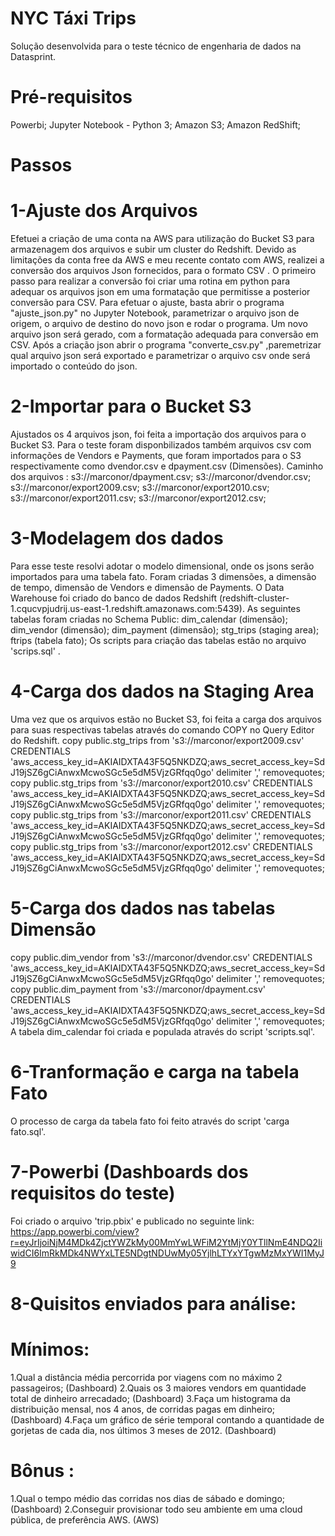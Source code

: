 # NYC Táxi Trips
Solução desenvolvida para o teste técnico de engenharia de dados na Datasprint. 
# Pré-requisitos
Powerbi;
Jupyter Notebook - Python 3;
Amazon S3; 
Amazon RedShift;
# Passos
# 1-Ajuste dos Arquivos
Efetuei a criação de uma conta na AWS para utilização do Bucket S3 para armazenagem dos arquivos e subir um cluster do Redshift.
Devido as limitações da conta free da AWS e meu recente contato com AWS, realizei a conversão dos arquivos Json fornecidos, para o formato CSV .
O primeiro passo para realizar a conversão foi criar uma rotina em python para adequar os arquivos json em uma formatação que permitisse a posterior conversão para CSV.
Para efetuar o ajuste, basta abrir o programa "ajuste_json.py" no Jupyter Notebook, parametrizar o arquivo json de origem, o arquivo de destino do novo json e rodar o programa.
Um novo arquivo json será gerado, com a formatação adequada para conversão em CSV. Após a criação json abrir o programa "converte_csv.py" ,paremetrizar qual arquivo json será exportado e parametrizar o arquivo csv onde será importado o conteúdo do json.
# 2-Importar para o Bucket S3
Ajustados os 4 arquivos json, foi feita a importação dos arquivos para o Bucket S3.
Para o teste foram disponbilizados também arquivos csv com informações de Vendors e Payments, que foram importados para o S3 respectivamente como dvendor.csv e dpayment.csv (Dimensões).
Caminho dos arquivos :
s3://marconor/dpayment.csv;
s3://marconor/dvendor.csv;
s3://marconor/export2009.csv;
s3://marconor/export2010.csv;
s3://marconor/export2011.csv;
s3://marconor/export2012.csv;
# 3-Modelagem dos dados
Para esse teste resolvi adotar o modelo dimensional, onde os jsons serão importados para uma tabela fato. Foram criadas 3 dimensões, a dimensão de tempo, dimensão de Vendors e dimensão de Payments.
O Data Warehouse foi criado do banco de dados Redshift (redshift-cluster-1.cqucvpjudrij.us-east-1.redshift.amazonaws.com:5439).
As seguintes tabelas foram criadas no Schema Public:
dim_calendar (dimensão);
dim_vendor (dimensão);
dim_payment (dimensão);
stg_trips (staging area);
ftrips (tabela fato);
Os scripts para criação das tabelas estão no arquivo 'scrips.sql' .
# 4-Carga dos dados na Staging Area 
Uma vez que os arquivos estão no Bucket S3, foi feita a carga dos arquivos para suas respectivas tabelas através do comando COPY no Query Editor do Redshift.
copy public.stg_trips from 's3://marconor/export2009.csv' CREDENTIALS 'aws_access_key_id=AKIAIDXTA43F5Q5NKDZQ;aws_secret_access_key=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' delimiter ',' removequotes;
copy public.stg_trips from 's3://marconor/export2010.csv' CREDENTIALS 'aws_access_key_id=AKIAIDXTA43F5Q5NKDZQ;aws_secret_access_key=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' delimiter ',' removequotes;
copy public.stg_trips from 's3://marconor/export2011.csv' CREDENTIALS 'aws_access_key_id=AKIAIDXTA43F5Q5NKDZQ;aws_secret_access_key=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' delimiter ',' removequotes;
copy public.stg_trips from 's3://marconor/export2012.csv' CREDENTIALS
'aws_access_key_id=AKIAIDXTA43F5Q5NKDZQ;aws_secret_access_key=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' delimiter ',' removequotes;
# 5-Carga dos dados nas tabelas Dimensão
copy public.dim_vendor from 's3://marconor/dvendor.csv' CREDENTIALS 'aws_access_key_id=AKIAIDXTA43F5Q5NKDZQ;aws_secret_access_key=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' delimiter ',' removequotes;
copy public.dim_payment from 's3://marconor/dpayment.csv' CREDENTIALS 'aws_access_key_id=AKIAIDXTA43F5Q5NKDZQ;aws_secret_access_key=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' delimiter ',' removequotes;
A tabela dim_calendar foi criada e populada através do script 'scripts.sql'.
# 6-Tranformação e carga na tabela Fato
O processo de carga da tabela fato foi feito através do script 'carga fato.sql'.
# 7-Powerbi (Dashboards dos requisitos do teste)
Foi criado o arquivo 'trip.pbix' e publicado no seguinte link:
https://app.powerbi.com/view?r=eyJrIjoiNjM4MDk4ZjctYWZkMy00MmYwLWFiM2YtMjY0YTllNmE4NDQ2IiwidCI6ImRkMDk4NWYxLTE5NDgtNDUwMy05YjlhLTYxYTgwMzMxYWI1MyJ9
# 8-Quisitos enviados para análise:
  # Mínimos:
  1.Qual a distância média percorrida por viagens com no máximo 2 passageiros; (Dashboard)
  2.Quais os 3 maiores vendors em quantidade total de dinheiro arrecadado; (Dashboard)
  3.Faça um histograma da distribuição mensal, nos 4 anos, de corridas pagas em dinheiro; (Dashboard)
  4.Faça um gráfico de série temporal contando a quantidade de gorjetas de cada dia, nos últimos 3 meses de 2012. (Dashboard)
  # Bônus :
  1.Qual o tempo médio das corridas nos dias de sábado e domingo; (Dashboard)
	2.Conseguir provisionar todo seu ambiente em uma cloud pública, de preferência AWS. (AWS) 

  

  









